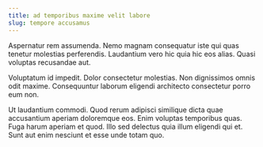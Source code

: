 ```yaml
---
title: ad temporibus maxime velit labore
slug: tempore accusamus
---
```


Aspernatur rem assumenda. Nemo magnam consequatur iste qui quas tenetur molestias perferendis. Laudantium vero hic quia hic eos alias. Quasi voluptas recusandae aut.

Voluptatum id impedit. Dolor consectetur molestias. Non dignissimos omnis odit maxime. Consequuntur laborum eligendi architecto consectetur porro eum non.

Ut laudantium commodi. Quod rerum adipisci similique dicta quae accusantium aperiam doloremque eos. Enim voluptas temporibus quas. Fuga harum aperiam et quod. Illo sed delectus quia illum eligendi qui et. Sunt aut enim nesciunt et esse unde totam quo.
